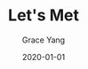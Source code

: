---
title: Let's Met
slug: lets-go
author: Grace Yang
date: 2020-01-01 
featuredImage: ../images/ubibanner.png
projectType: Powered by the Met Collection digital database-- surf and curate your favorite art works from around the world. 
contributions: Design, development
skills:  UX/UI design, Javascript, HTML, CSS, Sketch
engagementPeriod: August 2019 - September 2019
---